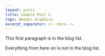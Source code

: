 ```yaml
---
layout: posts
title: Sample Post 2
tags: Woopec.Graphics
excerpt_separator: <!--more-->
---
```


This first paragraph is in the blog list.

<!--more-->

Everything from here on is not in the blog list.

